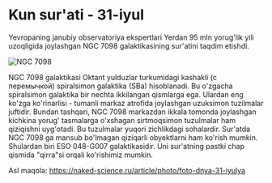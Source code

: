 # Kun sur'ati - 31-iyul

Yevropaning janubiy observatoriya ekspertlari Yerdan 95 mln yorug'lik yili uzoqligida joylashgan NGC 7098 galaktikasining sur'atini taqdim etishdi.

![NGC 7098](https://naked-science.ru/sites/default/files/styles/full_size/public/field/image/spow_july28_05.jpg?itok=OUnbwxcd)

NGC 7098 galaktikasi Oktant yulduzlar turkumidagi kashakli (с перемычкой) spiralsimon galaktika (SBa) hisoblanadi. Bu o'zgacha spiralsimon galaktika bir nechta ikkilangan qismlarga ega. Ulardan eng ko'zga ko'rinarlisi - tumanli markaz atrofida joylashgan uzuksimon tuzilmalar juftidir. Bundan tashqari, NGC 7098 markazdan ikkala tomonda joylashgan kichkina yorug' tasmalarga o'xshagan sirtmoqsimon tuzulmalar ham qiziqishni uyg'otadi. Bu tuzulmalar yuqori zichlikdagi sohalardir. Sur'atda NGC 7098 ga mansub bo'lmagan qiziqarli obyektlarni ham ko'rish mumkin. Shulardan biri ESO 048-G007 galaktikasidir. Uni sur'atning pastki chap qismida "qirra"si orqali ko'rishimiz mumkin.

Asl maqola: https://naked-science.ru/article/photo/foto-dnya-31-iyulya